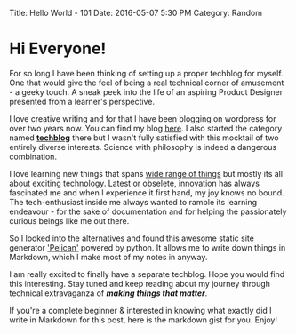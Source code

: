 Title: Hello World - 101
Date: 2016-05-07 5:30 PM
Category: Random

# Hi Everyone!

For so long I have been thinking of setting up a proper techblog for myself. One that would give the feel of being a real technical corner of amusement - a geeky touch. A sneak peek into the life of an aspiring Product Designer presented from a learner's perspective.

I love creative writing and for that I have been blogging on wordpress for over two years now. You can find my blog [here](https://thevindicatedaxiom.wordpress.com). I also started the category named [**techblog**](https://thevindicatedaxiom.wordpress.com/category/techblog) there but I wasn't fully satisfied with this mocktail of two entirely diverse interests. Science with philosophy is indeed a dangerous combination. 

I love learning new things that spans [wide range of things](https://about.me/chandan_sinha) but mostly its all about exciting technology. Latest or obselete, innovation has always fascinated me and when I experience it first hand, my joy knows no bound. The tech-enthusiast inside me always wanted to ramble its learning endeavour - for the sake of documentation and for helping the passionately curious beings like me out there.

So I looked into the alternatives and found this awesome static site generator ['Pelican'](http://getpelican.com/) powered by python. It allows me to write down things in Markdown, which I make most of my notes in anyway.

I am really excited to finally have a separate techblog. Hope you would find this interesting. Stay tuned and keep reading about my journey through technical extravaganza of **_making things that matter_**.

If you're a complete beginner & interested in knowing what exactly did I write in Markdown for this post, here is the markdown gist for you. Enjoy!

<script src="https://gist.github.com/MechanicalCoder/576c2f2e33f6abd758d97dbf7ae35fa9.js"></script>
